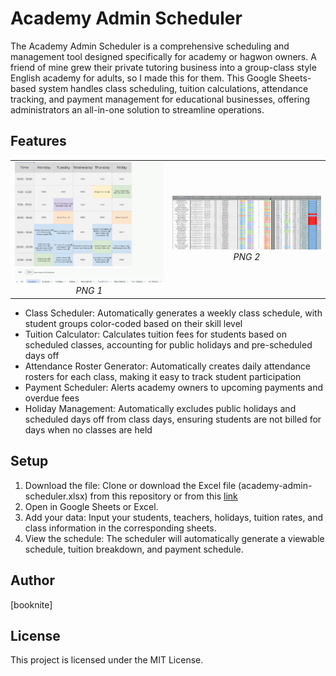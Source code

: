 # Academy Admin Scheduler

The Academy Admin Scheduler is a comprehensive scheduling and management tool designed specifically for academy or hagwon owners. A friend of mine grew their private tutoring business into a group-class style English academy for adults, so I made this for them. This Google Sheets-based system handles class scheduling, tuition calculations, attendance tracking, and payment management for educational businesses, offering administrators an all-in-one solution to streamline operations.

## Features
<table>
  <tr>
    <td align="center">
      <img src="academy-admin-scheduler-img-1.png" alt="Naver Map Scraper Demo 1" width="350"/>
      <br />
      <em>PNG 1</em>
    </td>
    <td align="center">
      <img src="academy-admin-scheduler-img-2.png" alt="Naver Map Scraper Demo 2" width="350"/>
      <br />
      <em>PNG 2</em>
    </td>
  </tr>
</table>

* Class Scheduler: Automatically generates a weekly class schedule, with student groups color-coded based on their skill level
* Tuition Calculator: Calculates tuition fees for students based on scheduled classes, accounting for public holidays and pre-scheduled days off
* Attendance Roster Generator: Automatically creates daily attendance rosters for each class, making it easy to track student participation
* Payment Scheduler: Alerts academy owners to upcoming payments and overdue fees
* Holiday Management: Automatically excludes public holidays and scheduled days off from class days, ensuring students are not billed for days when no classes are held

## Setup

1. Download the file: Clone or download the Excel file (academy-admin-scheduler.xlsx) from this repository or from this [link](https://docs.google.com/spreadsheets/d/1ZTpfdRSxcI8C-x1T0WUDKbrg1Y-GgwgnqSH-qNFdVz8/edit?usp=sharing)
2. Open in Google Sheets or Excel.
3. Add your data: Input your students, teachers, holidays, tuition rates, and class information in the corresponding sheets.
4. View the schedule: The scheduler will automatically generate a viewable schedule, tuition breakdown, and payment schedule.

## Author

[booknite]

## License

This project is licensed under the MIT License.

